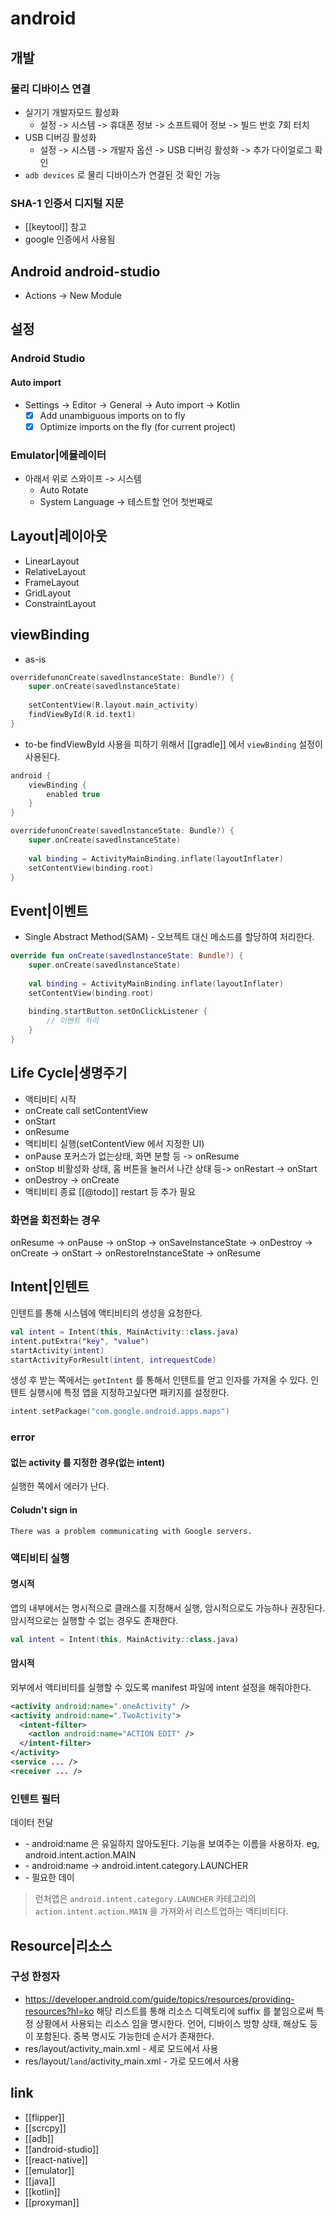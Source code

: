 # android

## 개발

### 물리 디바이스 연결
- 실기기 개발자모드 활성화
  - 설정 ->  시스템 ->  휴대폰 정보 ->  소프트웨어 정보 -> 빌드 번호 7회 터치
- USB 디버깅 활성화
  - 설정 ->  시스템 ->  개발자 옵션 -> USB 디버깅 활성화 -> 추가 다이얼로그 확인
- `adb devices` 로 물리 디바이스가 연결된 것 확인 가능

### SHA-1 인증서 디지털 지문
- [[keytool]] 참고
- google 인증에서 사용됨

## Android android-studio
- Actions -> New Module

## 설정
### Android Studio
#### Auto import
- Settings -> Editor -> General -> Auto import -> Kotlin
  - [X] Add unambiguous imports on to fly
  - [X] Optimize imports on the fly (for current project)
  
### Emulator|에뮬레이터
- 아래서 위로 스와이프 -> 시스템
  - Auto Rotate
  - System Language -> 테스트할 언어 첫번째로

## Layout|레이아웃
- LinearLayout
- RelativeLayout
- FrameLayout
- GridLayout
- ConstraintLayout

## viewBinding
- as-is
```kt
overridefunonCreate(savedlnstanceState: Bundle?) {
    super.onCreate(savedlnstanceState)
    
    setContentView(R.layout.main_activity)
    findViewById(R.id.text1)
}
```
- to-be
findViewById 사용을 피하기 위해서 [[gradle]] 에서 `viewBinding` 설정이 사용된다.
```gradle
android {
    viewBinding {
        enabled true
    }
}
```
```kt
overridefunonCreate(savedlnstanceState: Bundle?) {
    super.onCreate(savedlnstanceState)
    
    val binding = ActivityMainBinding.inflate(layoutInflater)
    setContentView(binding.root)
}
```

## Event|이벤트
- Single Abstract Method(SAM) - 오브젝트 대신 메소드를 할당하여 처리한다.

```kt
override fun onCreate(savedlnstanceState: Bundle?) {
    super.onCreate(savedlnstanceState)
    
    val binding = ActivityMainBinding.inflate(layoutInflater)
    setContentView(binding.root)
    
    binding.startButton.setOnClickListener {
        // 이벤트 처리
    }
}

```

## Life Cycle|생명주기
- 액티비티 시작
- onCreate call setContentView
- onStart
- onResume
- 액티비티 실행(setContentView 에서 지정한 UI)
- onPause 포커스가 없는상태, 화면 분할 등 -> onResume
- onStop 비활성화 상태, 홈 버튼을 눌러서 나간 상태 등-> onRestart -> onStart
- onDestroy -> onCreate
- 액티비티 종료
[[@todo]] restart 등 추가 필요

### 화면을 회전화는 경우
onResume -> onPause -> onStop -> onSaveInstanceState -> onDestroy
-> onCreate -> onStart -> onRestoreInstanceState -> onResume

## Intent|인텐트
인텐트를 통해 시스템에 액티비티의 생성을 요청한다.
```kotlin
val intent = Intent(this, MainActivity::class.java)
intent.putExtra("key", "value")
startActivity(intent)
startActivityForResult(intent, intrequestCode)
```
생성 후 받는 쪽에서는 `getIntent` 를 통해서 인텐트를 얻고 인자를 가져올 수 있다.
인텐트 실행시에 특정 앱을 지정하고싶다면 패키지를 설정한다.
```kotlin
intent.setPackage("com.google.android.apps.maps")
```

### error
#### 없는 activity 를 지정한 경우(없는 intent)
실행한 쪽에서 에러가 난다.
#### Coludn't sign in
```text
There was a problem communicating with Google servers.
```

### 액티비티 실행
#### 명시적 
앱의 내부에서는 명시적으로 클래스를 지정해서 실행, 암시적으로도 가능하나 권장된다.
암시적으로는 실행할 수 없는 경우도 존재한다.
```kotlin
val intent = Intent(this, MainActivity::class.java)
```

#### 암시적
외부에서 액티비티를 실행할 수 있도록 manifest 파일에 intent 설정을 해줘야한다.
```xml
<activity android:name=".oneActivity" />
<activity android:name=".TwoActivity">
  <intent-filter>
    <actlon android:name="ACTION EDIT" />
  </intent-filter>
</activity>
<service ... />
<receiver ... />
```

### 인텐트 필터
데이터 전달
- <action /> - android:name 은 유일하지 않아도된다. 기능을 보여주는 이름을 사용하자. eg, android.intent.action.MAIN
- <category /> - android:name -> android.intent.category.LAUNCHER
- <data /> - 필요한 데이

> 런처앱은 `android.intent.category.LAUNCHER` 카테고리의 `action.intent.action.MAIN` 을 가져와서 리스트업하는 액티비티다.



## Resource|리소스
### 구성 한정자
- https://developer.android.com/guide/topics/resources/providing-resources?hl=ko
해당 리스트를 통해 리소스 디렉토리에 suffix 를 붙임으로써 특정 상황에서 사용되는 리소스 임을 명시한다. 언어, 디바이스 방향 상태, 해상도 등이 포함된다. 중복 명시도 가능한데 순서가 존재한다.
- res/layout/activity_main.xml - 세로 모드에서 사용
- res/layout/`land`/activity_main.xml - 가로 모드에서 사용

## link
- [[flipper]]
- [[scrcpy]]
- [[adb]]
- [[android-studio]]
- [[react-native]]
- [[emulator]]
- [[java]]
- [[kotlin]]
- [[proxyman]]
